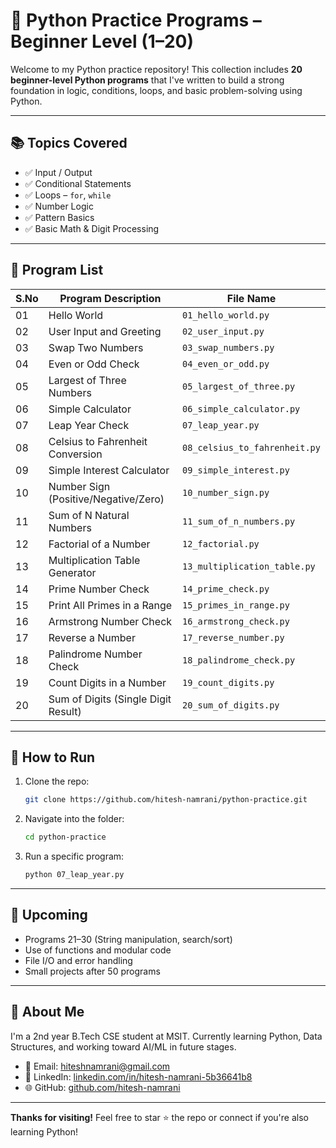 # 🐍 Python Practice Programs – Beginner Level (1–20)

Welcome to my Python practice repository!
This collection includes **20 beginner-level Python programs** that I've written to build a strong foundation in logic, conditions, loops, and basic problem-solving using Python.

---

## 📚 Topics Covered

* ✅ Input / Output
* ✅ Conditional Statements
* ✅ Loops – `for`, `while`
* ✅ Number Logic
* ✅ Pattern Basics
* ✅ Basic Math & Digit Processing

---

## 🔢 Program List

| S.No | Program Description                  | File Name                     |
| ---- | ------------------------------------ | ----------------------------- |
| 01   | Hello World                          | `01_hello_world.py`           |
| 02   | User Input and Greeting              | `02_user_input.py`            |
| 03   | Swap Two Numbers                     | `03_swap_numbers.py`          |
| 04   | Even or Odd Check                    | `04_even_or_odd.py`           |
| 05   | Largest of Three Numbers             | `05_largest_of_three.py`      |
| 06   | Simple Calculator                    | `06_simple_calculator.py`     |
| 07   | Leap Year Check                      | `07_leap_year.py`             |
| 08   | Celsius to Fahrenheit Conversion     | `08_celsius_to_fahrenheit.py` |
| 09   | Simple Interest Calculator           | `09_simple_interest.py`       |
| 10   | Number Sign (Positive/Negative/Zero) | `10_number_sign.py`           |
| 11   | Sum of N Natural Numbers             | `11_sum_of_n_numbers.py`      |
| 12   | Factorial of a Number                | `12_factorial.py`             |
| 13   | Multiplication Table Generator       | `13_multiplication_table.py`  |
| 14   | Prime Number Check                   | `14_prime_check.py`           |
| 15   | Print All Primes in a Range          | `15_primes_in_range.py`       |
| 16   | Armstrong Number Check               | `16_armstrong_check.py`       |
| 17   | Reverse a Number                     | `17_reverse_number.py`        |
| 18   | Palindrome Number Check              | `18_palindrome_check.py`      |
| 19   | Count Digits in a Number             | `19_count_digits.py`          |
| 20   | Sum of Digits (Single Digit Result)  | `20_sum_of_digits.py`         |

---

## 🚀 How to Run

1. Clone the repo:

   ```bash
   git clone https://github.com/hitesh-namrani/python-practice.git
   ```
2. Navigate into the folder:

   ```bash
   cd python-practice
   ```
3. Run a specific program:

   ```bash
   python 07_leap_year.py
   ```

---

## 🔮 Upcoming

* Programs 21–30 (String manipulation, search/sort)
* Use of functions and modular code
* File I/O and error handling
* Small projects after 50 programs

---

## 👋 About Me

I'm a 2nd year B.Tech CSE student at MSIT.
Currently learning Python, Data Structures, and working toward AI/ML in future stages.

* 📧 Email: [hiteshnamrani@gmail.com](mailto:hiteshnamrani@gmail.com)
* 🔗 LinkedIn: [linkedin.com/in/hitesh-namrani-5b36641b8](https://www.linkedin.com/in/hitesh-namrani-5b36641b8)
* 🌐 GitHub: [github.com/hitesh-namrani](https://github.com/hitesh-namrani)

---

**Thanks for visiting!**
Feel free to star ⭐ the repo or connect if you're also learning Python!
